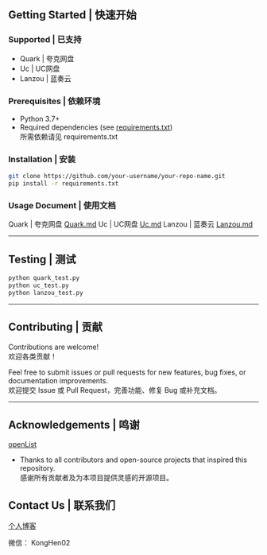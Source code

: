 
## Getting Started | 快速开始

### Supported | 已支持

- Quark | 夸克网盘
- Uc | UC网盘
- Lanzou | 蓝奏云

### Prerequisites | 依赖环境

- Python 3.7+
- Required dependencies (see [requirements.txt](./requirements.txt))  
  所需依赖请见 requirements.txt

### Installation | 安装

```bash
git clone https://github.com/your-username/your-repo-name.git
pip install -r requirements.txt
```

### Usage Document | 使用文档

Quark | 夸克网盘  [Quark.md](./doc/Quark.md)
Uc | UC网盘  [Uc.md](./doc/Uc.md)
Lanzou | 蓝奏云  [Lanzou.md](./doc/Lanzou.md)


---

## Testing | 测试

```bash
python quark_test.py
python uc_test.py
python lanzou_test.py
```

---

## Contributing | 贡献

Contributions are welcome!  
欢迎各类贡献！

Feel free to submit issues or pull requests for new features, bug fixes, or documentation improvements.  
欢迎提交 Issue 或 Pull Request，完善功能、修复 Bug 或补充文档。

---

## Acknowledgements | 鸣谢

[openList](https://github.com/OpenListTeam/OpenList)

- Thanks to all contributors and open-source projects that inspired this repository.  
  感谢所有贡献者及为本项目提供灵感的开源项目。

## Contact Us | 联系我们

[个人博客](https://www.khkj6.com)

微信： KongHen02
